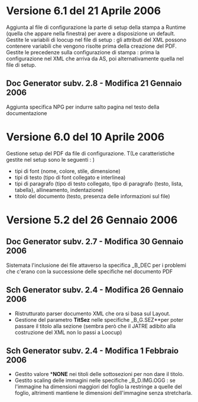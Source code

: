 # Versione 6.1 del 21 Aprile 2006
Aggiunta al file di configurazione la parte di setup della stampa a Runtime (quella che appare nella finestra) per avere a disposizione un default.
Gestite le variabili di loocup nel file di setup :  gli attributi del XML possono contenere variabili che vengono risolte prima della creazione del PDF.
Gestite le precedenze sulla configurazione di stampa :  prima la configurazione nel XML che arriva da AS, poi alternativamente quella nel file di setup.

## Doc Generator subv. 2.8 - Modifica 21 Gennaio 2006
Aggiunta specifica NPG per indurre salto pagina nel testo della documentazione

# Versione 6.0 del 10 Aprile 2006
Gestione setup del PDF da file di configurazione.
 T(Le caratteristiche gestite nel setup sono le seguenti : )
- tipi di font (nome, colore, stile, dimensione)
- tipi di testo (tipo di font collegato e interlinea)
- tipi di paragrafo (tipo di testo collegato, tipo di paragrafo {testo, lista, tabella}, allineamento, indentazione)
- titolo del documento (testo, presenza delle informazioni sul file)


# Versione 5.2 del 26 Gennaio 2006
## Doc Generator subv. 2.7 - Modifica 30 Gennaio 2006
Sistemata l'inclusione dei file attaverso la specifica _B_DEC per i problemi che c'erano con la successione delle specifiche nel documento PDF
## Sch Generator subv. 2.4 - Modifica 26 Gennaio 2006

- Ristrutturato parser documento XML che ora si basa sul Layout.
- Gestione del parametro **TitSez** nelle specifiche _B_G.SEZ**per poter passare il titolo alla sezione (sembra però che il JATRE adibito alla costruzione del XML non lo passi a Loocup)
## Sch Generator subv. 2.4 - Modifica 1 Febbraio 2006

- Gestito valore ***NONE** nei titoli delle sottosezioni per non dare il titolo.
- Gestito scaling delle immagini nelle specifiche _B_D.IMG.OGG :  se l'immagine ha dimensioni maggiori del foglio la restringe a quelle del foglio, altrimenti mantiene le dimensioni dell'immagine senza stretcharla.
